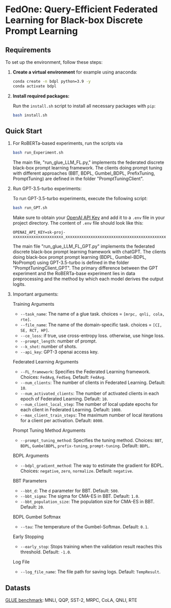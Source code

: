 # FedOne: Query-Efficient Federated Learning for Black-box Discrete Prompt Learning



## Requirements

To set up the environment, follow these steps:

1. **Create a virtual environment** for example using anaconda: 
   ```bash
   conda create -n bdpl python=3.9 -y
   conda activate bdpl
   ```

2. **Install required packages:**

   Run the `install.sh` script to install all necessary packages with `pip`:
   ```bash
   bash install.sh
   ```


## Quick Start
1. For RoBERTa-based experiments, run the scripts via 
   ```bash
   bash run_Experiment.sh
   ```
   The main file, "run_glue_LLM_FL.py," implements the federated discrete black-box prompt learning framework. The clients doing prompt tuning with different approaches (BBT, BDPL, Gumbel_BDPL, PrefixTuning, PromptTuning) are defined in the folder "PromptTuningClient". 

2. Run GPT-3.5-turbo experiments:

   To run GPT-3.5-turbo experiments, execute the following script:
   ```bash
   bash run_GPT.sh
   ```

   Make sure to obtain your [OpenAI API Key](https://openai.com/api/) and add it to a `.env` file in your project directory. The content of `.env` file should look like this:

   ```plaintext
   OPENAI_API_KEY=sk-proj-xxxxxxxxxxxxxxxxxxxxxx_xxxxxxxxxxxxxxxxxxxxxxxxxxxxxxxxxxxxxxxxxxxxxxxxx
   ```

   The main file "run_glue_LLM_FL_GPT.py" implements the federated discrete black-box prompt learning framework with chatGPT. The clients doing black-box prompt prompt learning (BDPL, Gumbel-BDPL, NoPrompt) using GPT-3.5-turbo is defined in the folder "PromptTuningClient_GPT". The primary difference between the GPT experiment and the RoBERTa-base experiment lies in data preprocessing and the method by which each model derives the output logits.

3. Important arguments:
   
   Training Arguments

   * `--task_name`: The name of a glue task. choices = `[mrpc, qnli, cola, rte]`.
   * `--file_name`: The name of the domain-specific task. choices = `[CI, SE, RCT, HP]`.
   * `--ce_loss`: if true, use cross-entropy loss. otherwise, use hinge loss.
   * `--prompt_length`: number of prompt.
   * `--k_shot`: number of shots.
   * `--api_key`: GPT-3 openai access key.

   Federated Learning Arguments

   * `--FL_framework`: Specifies the Federated Learning framework. Choices: `FedAvg`, `FedSeq`. Default: `FedAvg`.
   * `--num_clients`: The number of clients in Federated Learning. Default: `10`.
   * `--num_activated_clients`: The number of activated clients in each epoch of Federated Learning. Default: `10`.
   * `--num_client_local_step`: The number of local update epochs for each client in Federated Learning. Default: `1000`.
   * `--max_client_train_steps`: The maximum number of local iterations for a client per activation. Default: `8000`.

   Prompt Tuning Method Arguments

   * `--prompt_tuning_method`: Specifies the tuning method. Choices: `BBT`, `BDPL`, `GumbelBDPL`, `prefix-tuning`, `prompt-tuning`. Default: `BDPL`.

   BDPL Arguments

   * `--bdpl_gradient_method`: The way to estimate the gradient for BDPL. Choices: `negative`, `zero`, `normalize`. Default: `negative`.

   BBT Parameters

   * `--bbt_d`: The `d` parameter for BBT. Default: `500`.
   * `--bbt_sigma`: The sigma for CMA-ES in BBT. Default: `1.0`.
   * `--bbt_population_size`: The population size for CMA-ES in BBT. Default: `20`.

   BDPL Gumbel Softmax

   * `--tau`: The temperature of the Gumbel-Softmax. Default: `0.1`.

   Early Stopping

   * `--early_stop`: Stops training when the validation result reaches this threshold. Default: `-1.0`.

   Log File

   * `--log_file_name`: The file path for saving logs. Default: `TempResult`.

## Datasts
   [GLUE benchmark](https://gluebenchmark.com/): MNLI, QQP, SST-2, MRPC, CoLA, QNLI, RTE
